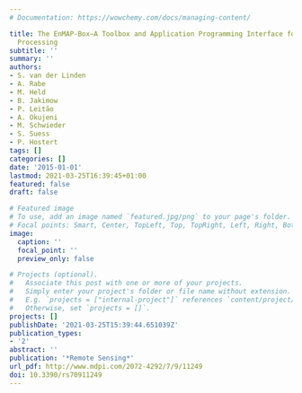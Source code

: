 ```yaml
---
# Documentation: https://wowchemy.com/docs/managing-content/

title: The EnMAP-Box—A Toolbox and Application Programming Interface for EnMAP Data
  Processing
subtitle: ''
summary: ''
authors:
- S. van der Linden
- A. Rabe
- M. Held
- B. Jakimow
- P. Leitão
- A. Okujeni
- M. Schwieder
- S. Suess
- P. Hostert
tags: []
categories: []
date: '2015-01-01'
lastmod: 2021-03-25T16:39:45+01:00
featured: false
draft: false

# Featured image
# To use, add an image named `featured.jpg/png` to your page's folder.
# Focal points: Smart, Center, TopLeft, Top, TopRight, Left, Right, BottomLeft, Bottom, BottomRight.
image:
  caption: ''
  focal_point: ''
  preview_only: false

# Projects (optional).
#   Associate this post with one or more of your projects.
#   Simply enter your project's folder or file name without extension.
#   E.g. `projects = ["internal-project"]` references `content/project/deep-learning/index.md`.
#   Otherwise, set `projects = []`.
projects: []
publishDate: '2021-03-25T15:39:44.651039Z'
publication_types:
- '2'
abstract: ''
publication: '*Remote Sensing*'
url_pdf: http://www.mdpi.com/2072-4292/7/9/11249
doi: 10.3390/rs70911249
---
```

